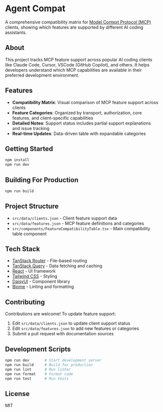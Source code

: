 # Agent Compat

A comprehensive compatibility matrix for [Model Context Protocol (MCP)](https://modelcontextprotocol.io/) clients, showing which features are supported by different AI coding assistants.

## About

This project tracks MCP feature support across popular AI coding clients like Claude Code, Cursor, VSCode (GitHub Copilot), and others. It helps developers understand which MCP capabilities are available in their preferred development environment.

## Features

- **Compatibility Matrix**: Visual comparison of MCP feature support across clients
- **Feature Categories**: Organized by transport, authorization, core features, and client-specific capabilities
- **Detailed Notes**: Support status includes partial support explanations and issue tracking
- **Real-time Updates**: Data-driven table with expandable categories

## Getting Started

```bash
npm install
npm run dev
```

## Building For Production

```bash
npm run build
```

## Project Structure

- `src/data/clients.json` - Client feature support data
- `src/data/features.json` - MCP feature definitions and categories
- `src/components/FeatureCompatibilityTable.tsx` - Main compatibility table component

## Tech Stack

- [TanStack Router](https://tanstack.com/router) - File-based routing
- [TanStack Query](https://tanstack.com/query) - Data fetching and caching
- [React](https://react.dev/) - UI framework
- [Tailwind CSS](https://tailwindcss.com/) - Styling
- [DaisyUI](https://daisyui.com/) - Component library
- [Biome](https://biomejs.dev/) - Linting and formatting

## Contributing

Contributions are welcome! To update feature support:

1. Edit `src/data/clients.json` to update client support status
2. Edit `src/data/features.json` to add new features or categories
3. Submit a pull request with documentation sources

## Development Scripts

```bash
npm run dev       # Start development server
npm run build     # Build for production
npm run lint      # Run linter
npm run format    # Format code
npm run test      # Run tests
```

## License

MIT
